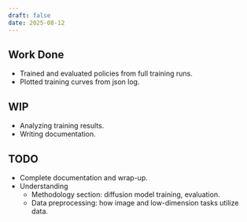 ```yaml
---
draft: false
date: 2025-08-12
---
```


## Work Done

- Trained and evaluated policies from full training runs.
- Plotted training curves from json log.

## WIP

- Analyzing training results.
- Writing documentation.

## TODO

- Complete documentation and wrap-up.
- Understanding
    - Methodology section: diffusion model training, evaluation.
    - Data preprocessing: how image and low-dimension tasks utilize data.

